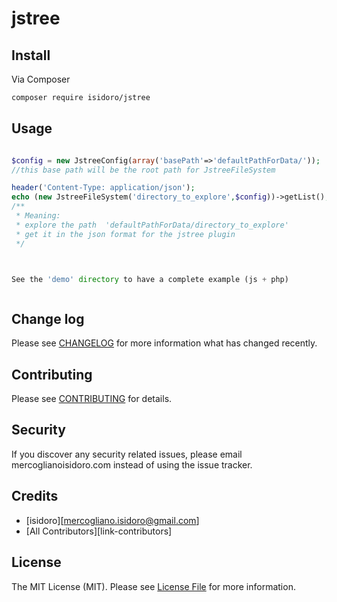 # jstree



## Install

Via Composer

``` bash
composer require isidoro/jstree
```

## Usage

``` php

$config = new JstreeConfig(array('basePath'=>'defaultPathForData/'));
//this base path will be the root path for JstreeFileSystem

header('Content-Type: application/json');
echo (new JstreeFileSystem('directory_to_explore',$config))->getList();
/**
 * Meaning:
 * explore the path  'defaultPathForData/directory_to_explore'
 * get it in the json format for the jstree plugin
 */



See the 'demo' directory to have a complete example (js + php)



```

## Change log

Please see [CHANGELOG](CHANGELOG.md) for more information what has changed recently.

## Contributing

Please see [CONTRIBUTING](CONTRIBUTING.md) for details.

## Security

If you discover any security related issues, please email mercoglianoisidoro.com instead of using the issue tracker.

## Credits

- [isidoro][mercogliano.isidoro@gmail.com]
- [All Contributors][link-contributors]

## License

The MIT License (MIT). Please see [License File](LICENSE.md) for more information.


